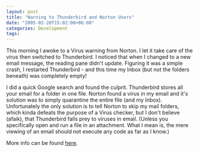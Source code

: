 ```yaml
---
layout: post
title: "Warning to Thunderbird and Norton Users"
date: "2005-02-20T15:02:00+06:00"
categories: Development 
tags: 
---
```


This morning I awoke to a Virus warning from Norton. I let it take care of the virus then switched to Thunderbird. I noticed that when I changed to a new email message, the reading pane didn't update. Figuring it was a simple crash, I restarted Thunderbird - and this time my Inbox (but not the folders beneath) was completely empty!

I did a quick Google search and found the culprit. Thunderbird stores all your email for a folder in one file. Norton found a virus in my email and it's solution was to simply quarantine the entire file (and my Inbox). Unfortunately the only solution is to tell Norton to skip my mail folders, which kinda defeats the purpose of a Virus checker, but I don't believe (afaik), that Thunderbird falls prey to viruses in email. (Unless you specifically open and run a file in an attachment. What I mean is, the mere viewing of an email should not execute any code as far as I know.)

More info can be found <a href="http://kb.mozillazine.org/Thunderbird_:_FAQs_:_Anti-virus_Software">here</a>.
